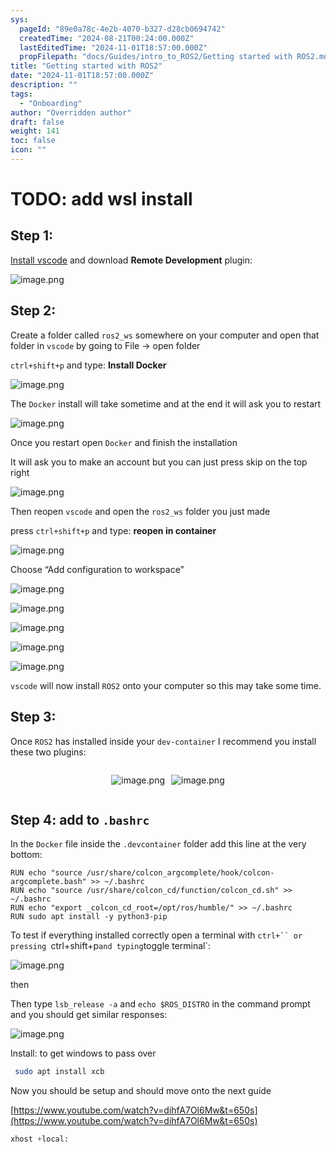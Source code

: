 ```yaml
---
sys:
  pageId: "89e0a78c-4e2b-4070-b327-d28cb0694742"
  createdTime: "2024-08-21T00:24:00.000Z"
  lastEditedTime: "2024-11-01T18:57:00.000Z"
  propFilepath: "docs/Guides/intro_to_ROS2/Getting started with ROS2.md"
title: "Getting started with ROS2"
date: "2024-11-01T18:57:00.000Z"
description: ""
tags:
  - "Onboarding"
author: "Overridden author"
draft: false
weight: 141
toc: false
icon: ""
---
```


# TODO: add wsl install

## Step 1:

[Install vscode](https://code.visualstudio.com/download) and download **Remote Development** plugin:

![image.png](https://prod-files-secure.s3.us-west-2.amazonaws.com/d518164a-d88e-44d1-a4ee-3adb3bd8bce0/efb52993-1881-4a40-b95e-6f020334f022/image.png?X-Amz-Algorithm=AWS4-HMAC-SHA256&X-Amz-Content-Sha256=UNSIGNED-PAYLOAD&X-Amz-Credential=ASIAZI2LB466XMERGOES%2F20250207%2Fus-west-2%2Fs3%2Faws4_request&X-Amz-Date=20250207T020912Z&X-Amz-Expires=3600&X-Amz-Security-Token=IQoJb3JpZ2luX2VjEFAaCXVzLXdlc3QtMiJGMEQCIFDyb3aF3hrMrqYPART79TJls3on9fMpV%2FFh46eVv3wTAiBglPJJ4D3GTGIncXttV5th61FnKxKhC72GRa88bgy0nCr%2FAwhpEAAaDDYzNzQyMzE4MzgwNSIMgi1CGauYeyHntbflKtwD9uyrVEDCNJmISm9p5OOJcNKgLpLT7Wqx5oSohPUdN4qni7OLl1wWWkYv9UjFEfOuizmBiZwQY4IQk0WKuoKsgPb4xJgClJnaPG3DvvcaPtI2CGq4T9fPJW2RiCgjGFWyWCQvWKkeb2xP%2BLNxsH4AnRk%2FsoIE6dWrnzKQ2cAr4er8tXHWY40e1aO%2BwmHDSquXMzrPNrWfj7%2FfwCbVquhQoeBKEIU6qp8LBBMuKPG0hRgHCDfvNLSfkmNh0SmHCTmtgrsIMhGHJASxBjLx4tbo0OGB8awaXlvE2WXhUBEjmrDr88R6ixteLoTJLOIzeln6405Q25PGITkhB6c0VsfXTjuAvfdx1936jgU2e0WPcUZZEYRUfL0iRC3IIK4O0%2F9YJQJMYeVSP%2FbhslG0UJJ9k1Fwnf59kXmT1kjtSTIBoZAVjnedHYIJ8nke99EKQunWmDWxvio5oO3O0lFYqlEiFFnDteOb%2BvlAkAeyprEnSE5lJ2QVm%2BExdXNNuNhDHCpoRB3lFcJVGjkiDX8m%2Fyonfru4dFNwlMIb%2BzyfsiWSgVg41C3cA001K3ARNkjx699Qq9EA1iLv1pUd7fLv2Zan4zUcrOrBxU5zum1ZgURIfUyPbSusHfMJJwVa%2FRQwqJuVvQY6pgFWldbihWr9PH0cYoXRlF7CnMDkmE1gd9pmpF08ijGYfyq2M5a5Pb0clZPsFXr3SZP2Ty2tBK8UxMTNSoReZWfAaWJLV55%2Bh5DfeHCHaFrZk%2F5eeuhh8YQT8NPv70lOVUwhVWUsQoRH0wN%2BbCKl2j5%2B7Ou2tVJJ6j8ClqnEYT0ZprIKV%2BWuurkOCUjUjAPizco6InV2hVxqcONtnBWCkt%2FPcViChIM7&X-Amz-Signature=d10c621cd2c01527cec64f20dbb46cc2d764ebf6cd96162e2ce151fdf62ba8b5&X-Amz-SignedHeaders=host&x-id=GetObject)

## Step 2:

Create a folder called `ros2_ws` somewhere on your computer and open that folder in `vscode` by going to File → open folder 

`ctrl+shift+p` and type: **Install Docker**

![image.png](https://prod-files-secure.s3.us-west-2.amazonaws.com/d518164a-d88e-44d1-a4ee-3adb3bd8bce0/2269dc0e-1cd5-47ff-bceb-c04ad9b2eab0/image.png?X-Amz-Algorithm=AWS4-HMAC-SHA256&X-Amz-Content-Sha256=UNSIGNED-PAYLOAD&X-Amz-Credential=ASIAZI2LB466XMERGOES%2F20250207%2Fus-west-2%2Fs3%2Faws4_request&X-Amz-Date=20250207T020912Z&X-Amz-Expires=3600&X-Amz-Security-Token=IQoJb3JpZ2luX2VjEFAaCXVzLXdlc3QtMiJGMEQCIFDyb3aF3hrMrqYPART79TJls3on9fMpV%2FFh46eVv3wTAiBglPJJ4D3GTGIncXttV5th61FnKxKhC72GRa88bgy0nCr%2FAwhpEAAaDDYzNzQyMzE4MzgwNSIMgi1CGauYeyHntbflKtwD9uyrVEDCNJmISm9p5OOJcNKgLpLT7Wqx5oSohPUdN4qni7OLl1wWWkYv9UjFEfOuizmBiZwQY4IQk0WKuoKsgPb4xJgClJnaPG3DvvcaPtI2CGq4T9fPJW2RiCgjGFWyWCQvWKkeb2xP%2BLNxsH4AnRk%2FsoIE6dWrnzKQ2cAr4er8tXHWY40e1aO%2BwmHDSquXMzrPNrWfj7%2FfwCbVquhQoeBKEIU6qp8LBBMuKPG0hRgHCDfvNLSfkmNh0SmHCTmtgrsIMhGHJASxBjLx4tbo0OGB8awaXlvE2WXhUBEjmrDr88R6ixteLoTJLOIzeln6405Q25PGITkhB6c0VsfXTjuAvfdx1936jgU2e0WPcUZZEYRUfL0iRC3IIK4O0%2F9YJQJMYeVSP%2FbhslG0UJJ9k1Fwnf59kXmT1kjtSTIBoZAVjnedHYIJ8nke99EKQunWmDWxvio5oO3O0lFYqlEiFFnDteOb%2BvlAkAeyprEnSE5lJ2QVm%2BExdXNNuNhDHCpoRB3lFcJVGjkiDX8m%2Fyonfru4dFNwlMIb%2BzyfsiWSgVg41C3cA001K3ARNkjx699Qq9EA1iLv1pUd7fLv2Zan4zUcrOrBxU5zum1ZgURIfUyPbSusHfMJJwVa%2FRQwqJuVvQY6pgFWldbihWr9PH0cYoXRlF7CnMDkmE1gd9pmpF08ijGYfyq2M5a5Pb0clZPsFXr3SZP2Ty2tBK8UxMTNSoReZWfAaWJLV55%2Bh5DfeHCHaFrZk%2F5eeuhh8YQT8NPv70lOVUwhVWUsQoRH0wN%2BbCKl2j5%2B7Ou2tVJJ6j8ClqnEYT0ZprIKV%2BWuurkOCUjUjAPizco6InV2hVxqcONtnBWCkt%2FPcViChIM7&X-Amz-Signature=2b348d36ce7a867c79940ed46e9b8e5a6d4d39edd065384b2df1fc7476fe8cf9&X-Amz-SignedHeaders=host&x-id=GetObject)

The `Docker` install will take sometime and at the end it will ask you to restart

![image.png](https://prod-files-secure.s3.us-west-2.amazonaws.com/d518164a-d88e-44d1-a4ee-3adb3bd8bce0/ed233f78-be33-4b1f-b89c-9c346c0e961e/image.png?X-Amz-Algorithm=AWS4-HMAC-SHA256&X-Amz-Content-Sha256=UNSIGNED-PAYLOAD&X-Amz-Credential=ASIAZI2LB466XMERGOES%2F20250207%2Fus-west-2%2Fs3%2Faws4_request&X-Amz-Date=20250207T020912Z&X-Amz-Expires=3600&X-Amz-Security-Token=IQoJb3JpZ2luX2VjEFAaCXVzLXdlc3QtMiJGMEQCIFDyb3aF3hrMrqYPART79TJls3on9fMpV%2FFh46eVv3wTAiBglPJJ4D3GTGIncXttV5th61FnKxKhC72GRa88bgy0nCr%2FAwhpEAAaDDYzNzQyMzE4MzgwNSIMgi1CGauYeyHntbflKtwD9uyrVEDCNJmISm9p5OOJcNKgLpLT7Wqx5oSohPUdN4qni7OLl1wWWkYv9UjFEfOuizmBiZwQY4IQk0WKuoKsgPb4xJgClJnaPG3DvvcaPtI2CGq4T9fPJW2RiCgjGFWyWCQvWKkeb2xP%2BLNxsH4AnRk%2FsoIE6dWrnzKQ2cAr4er8tXHWY40e1aO%2BwmHDSquXMzrPNrWfj7%2FfwCbVquhQoeBKEIU6qp8LBBMuKPG0hRgHCDfvNLSfkmNh0SmHCTmtgrsIMhGHJASxBjLx4tbo0OGB8awaXlvE2WXhUBEjmrDr88R6ixteLoTJLOIzeln6405Q25PGITkhB6c0VsfXTjuAvfdx1936jgU2e0WPcUZZEYRUfL0iRC3IIK4O0%2F9YJQJMYeVSP%2FbhslG0UJJ9k1Fwnf59kXmT1kjtSTIBoZAVjnedHYIJ8nke99EKQunWmDWxvio5oO3O0lFYqlEiFFnDteOb%2BvlAkAeyprEnSE5lJ2QVm%2BExdXNNuNhDHCpoRB3lFcJVGjkiDX8m%2Fyonfru4dFNwlMIb%2BzyfsiWSgVg41C3cA001K3ARNkjx699Qq9EA1iLv1pUd7fLv2Zan4zUcrOrBxU5zum1ZgURIfUyPbSusHfMJJwVa%2FRQwqJuVvQY6pgFWldbihWr9PH0cYoXRlF7CnMDkmE1gd9pmpF08ijGYfyq2M5a5Pb0clZPsFXr3SZP2Ty2tBK8UxMTNSoReZWfAaWJLV55%2Bh5DfeHCHaFrZk%2F5eeuhh8YQT8NPv70lOVUwhVWUsQoRH0wN%2BbCKl2j5%2B7Ou2tVJJ6j8ClqnEYT0ZprIKV%2BWuurkOCUjUjAPizco6InV2hVxqcONtnBWCkt%2FPcViChIM7&X-Amz-Signature=7870160b7b1dc3a2b71e3895d0f1f6c9f12f322b00834bd2b374950c6c792968&X-Amz-SignedHeaders=host&x-id=GetObject)

Once you restart open `Docker` and finish the installation

It will ask you to make an account but you can just press skip on the top right

![image.png](https://prod-files-secure.s3.us-west-2.amazonaws.com/d518164a-d88e-44d1-a4ee-3adb3bd8bce0/21010ad9-1659-4fd9-9f59-9932a09b2a3d/image.png?X-Amz-Algorithm=AWS4-HMAC-SHA256&X-Amz-Content-Sha256=UNSIGNED-PAYLOAD&X-Amz-Credential=ASIAZI2LB466XMERGOES%2F20250207%2Fus-west-2%2Fs3%2Faws4_request&X-Amz-Date=20250207T020912Z&X-Amz-Expires=3600&X-Amz-Security-Token=IQoJb3JpZ2luX2VjEFAaCXVzLXdlc3QtMiJGMEQCIFDyb3aF3hrMrqYPART79TJls3on9fMpV%2FFh46eVv3wTAiBglPJJ4D3GTGIncXttV5th61FnKxKhC72GRa88bgy0nCr%2FAwhpEAAaDDYzNzQyMzE4MzgwNSIMgi1CGauYeyHntbflKtwD9uyrVEDCNJmISm9p5OOJcNKgLpLT7Wqx5oSohPUdN4qni7OLl1wWWkYv9UjFEfOuizmBiZwQY4IQk0WKuoKsgPb4xJgClJnaPG3DvvcaPtI2CGq4T9fPJW2RiCgjGFWyWCQvWKkeb2xP%2BLNxsH4AnRk%2FsoIE6dWrnzKQ2cAr4er8tXHWY40e1aO%2BwmHDSquXMzrPNrWfj7%2FfwCbVquhQoeBKEIU6qp8LBBMuKPG0hRgHCDfvNLSfkmNh0SmHCTmtgrsIMhGHJASxBjLx4tbo0OGB8awaXlvE2WXhUBEjmrDr88R6ixteLoTJLOIzeln6405Q25PGITkhB6c0VsfXTjuAvfdx1936jgU2e0WPcUZZEYRUfL0iRC3IIK4O0%2F9YJQJMYeVSP%2FbhslG0UJJ9k1Fwnf59kXmT1kjtSTIBoZAVjnedHYIJ8nke99EKQunWmDWxvio5oO3O0lFYqlEiFFnDteOb%2BvlAkAeyprEnSE5lJ2QVm%2BExdXNNuNhDHCpoRB3lFcJVGjkiDX8m%2Fyonfru4dFNwlMIb%2BzyfsiWSgVg41C3cA001K3ARNkjx699Qq9EA1iLv1pUd7fLv2Zan4zUcrOrBxU5zum1ZgURIfUyPbSusHfMJJwVa%2FRQwqJuVvQY6pgFWldbihWr9PH0cYoXRlF7CnMDkmE1gd9pmpF08ijGYfyq2M5a5Pb0clZPsFXr3SZP2Ty2tBK8UxMTNSoReZWfAaWJLV55%2Bh5DfeHCHaFrZk%2F5eeuhh8YQT8NPv70lOVUwhVWUsQoRH0wN%2BbCKl2j5%2B7Ou2tVJJ6j8ClqnEYT0ZprIKV%2BWuurkOCUjUjAPizco6InV2hVxqcONtnBWCkt%2FPcViChIM7&X-Amz-Signature=07b22d243eef9e6db5c7618733a4130eabe1e98146edcea108f91597fb7a78ee&X-Amz-SignedHeaders=host&x-id=GetObject)

Then reopen `vscode` and open the `ros2_ws` folder you just made

press `ctrl+shift+p` and type: **reopen in container**

![image.png](https://prod-files-secure.s3.us-west-2.amazonaws.com/d518164a-d88e-44d1-a4ee-3adb3bd8bce0/4e93b8c2-41ad-488c-8095-c74205196118/image.png?X-Amz-Algorithm=AWS4-HMAC-SHA256&X-Amz-Content-Sha256=UNSIGNED-PAYLOAD&X-Amz-Credential=ASIAZI2LB466XMERGOES%2F20250207%2Fus-west-2%2Fs3%2Faws4_request&X-Amz-Date=20250207T020912Z&X-Amz-Expires=3600&X-Amz-Security-Token=IQoJb3JpZ2luX2VjEFAaCXVzLXdlc3QtMiJGMEQCIFDyb3aF3hrMrqYPART79TJls3on9fMpV%2FFh46eVv3wTAiBglPJJ4D3GTGIncXttV5th61FnKxKhC72GRa88bgy0nCr%2FAwhpEAAaDDYzNzQyMzE4MzgwNSIMgi1CGauYeyHntbflKtwD9uyrVEDCNJmISm9p5OOJcNKgLpLT7Wqx5oSohPUdN4qni7OLl1wWWkYv9UjFEfOuizmBiZwQY4IQk0WKuoKsgPb4xJgClJnaPG3DvvcaPtI2CGq4T9fPJW2RiCgjGFWyWCQvWKkeb2xP%2BLNxsH4AnRk%2FsoIE6dWrnzKQ2cAr4er8tXHWY40e1aO%2BwmHDSquXMzrPNrWfj7%2FfwCbVquhQoeBKEIU6qp8LBBMuKPG0hRgHCDfvNLSfkmNh0SmHCTmtgrsIMhGHJASxBjLx4tbo0OGB8awaXlvE2WXhUBEjmrDr88R6ixteLoTJLOIzeln6405Q25PGITkhB6c0VsfXTjuAvfdx1936jgU2e0WPcUZZEYRUfL0iRC3IIK4O0%2F9YJQJMYeVSP%2FbhslG0UJJ9k1Fwnf59kXmT1kjtSTIBoZAVjnedHYIJ8nke99EKQunWmDWxvio5oO3O0lFYqlEiFFnDteOb%2BvlAkAeyprEnSE5lJ2QVm%2BExdXNNuNhDHCpoRB3lFcJVGjkiDX8m%2Fyonfru4dFNwlMIb%2BzyfsiWSgVg41C3cA001K3ARNkjx699Qq9EA1iLv1pUd7fLv2Zan4zUcrOrBxU5zum1ZgURIfUyPbSusHfMJJwVa%2FRQwqJuVvQY6pgFWldbihWr9PH0cYoXRlF7CnMDkmE1gd9pmpF08ijGYfyq2M5a5Pb0clZPsFXr3SZP2Ty2tBK8UxMTNSoReZWfAaWJLV55%2Bh5DfeHCHaFrZk%2F5eeuhh8YQT8NPv70lOVUwhVWUsQoRH0wN%2BbCKl2j5%2B7Ou2tVJJ6j8ClqnEYT0ZprIKV%2BWuurkOCUjUjAPizco6InV2hVxqcONtnBWCkt%2FPcViChIM7&X-Amz-Signature=19b1152e2fff7cf682600435d1b2824022a3e66d9267fad5ef028b0a12d108bb&X-Amz-SignedHeaders=host&x-id=GetObject)

Choose “Add configuration to workspace”

![image.png](https://prod-files-secure.s3.us-west-2.amazonaws.com/d518164a-d88e-44d1-a4ee-3adb3bd8bce0/9560b282-5060-4989-ba37-97e7b2c22476/image.png?X-Amz-Algorithm=AWS4-HMAC-SHA256&X-Amz-Content-Sha256=UNSIGNED-PAYLOAD&X-Amz-Credential=ASIAZI2LB466XMERGOES%2F20250207%2Fus-west-2%2Fs3%2Faws4_request&X-Amz-Date=20250207T020912Z&X-Amz-Expires=3600&X-Amz-Security-Token=IQoJb3JpZ2luX2VjEFAaCXVzLXdlc3QtMiJGMEQCIFDyb3aF3hrMrqYPART79TJls3on9fMpV%2FFh46eVv3wTAiBglPJJ4D3GTGIncXttV5th61FnKxKhC72GRa88bgy0nCr%2FAwhpEAAaDDYzNzQyMzE4MzgwNSIMgi1CGauYeyHntbflKtwD9uyrVEDCNJmISm9p5OOJcNKgLpLT7Wqx5oSohPUdN4qni7OLl1wWWkYv9UjFEfOuizmBiZwQY4IQk0WKuoKsgPb4xJgClJnaPG3DvvcaPtI2CGq4T9fPJW2RiCgjGFWyWCQvWKkeb2xP%2BLNxsH4AnRk%2FsoIE6dWrnzKQ2cAr4er8tXHWY40e1aO%2BwmHDSquXMzrPNrWfj7%2FfwCbVquhQoeBKEIU6qp8LBBMuKPG0hRgHCDfvNLSfkmNh0SmHCTmtgrsIMhGHJASxBjLx4tbo0OGB8awaXlvE2WXhUBEjmrDr88R6ixteLoTJLOIzeln6405Q25PGITkhB6c0VsfXTjuAvfdx1936jgU2e0WPcUZZEYRUfL0iRC3IIK4O0%2F9YJQJMYeVSP%2FbhslG0UJJ9k1Fwnf59kXmT1kjtSTIBoZAVjnedHYIJ8nke99EKQunWmDWxvio5oO3O0lFYqlEiFFnDteOb%2BvlAkAeyprEnSE5lJ2QVm%2BExdXNNuNhDHCpoRB3lFcJVGjkiDX8m%2Fyonfru4dFNwlMIb%2BzyfsiWSgVg41C3cA001K3ARNkjx699Qq9EA1iLv1pUd7fLv2Zan4zUcrOrBxU5zum1ZgURIfUyPbSusHfMJJwVa%2FRQwqJuVvQY6pgFWldbihWr9PH0cYoXRlF7CnMDkmE1gd9pmpF08ijGYfyq2M5a5Pb0clZPsFXr3SZP2Ty2tBK8UxMTNSoReZWfAaWJLV55%2Bh5DfeHCHaFrZk%2F5eeuhh8YQT8NPv70lOVUwhVWUsQoRH0wN%2BbCKl2j5%2B7Ou2tVJJ6j8ClqnEYT0ZprIKV%2BWuurkOCUjUjAPizco6InV2hVxqcONtnBWCkt%2FPcViChIM7&X-Amz-Signature=aaeb3dd77a84e9b615fd481b27e5d124e9a30aae75b07cc2164c7e56af9842d1&X-Amz-SignedHeaders=host&x-id=GetObject)

![image.png](https://prod-files-secure.s3.us-west-2.amazonaws.com/d518164a-d88e-44d1-a4ee-3adb3bd8bce0/2ee63f81-886b-48e8-a553-dc6e5eac99e4/image.png?X-Amz-Algorithm=AWS4-HMAC-SHA256&X-Amz-Content-Sha256=UNSIGNED-PAYLOAD&X-Amz-Credential=ASIAZI2LB466XMERGOES%2F20250207%2Fus-west-2%2Fs3%2Faws4_request&X-Amz-Date=20250207T020912Z&X-Amz-Expires=3600&X-Amz-Security-Token=IQoJb3JpZ2luX2VjEFAaCXVzLXdlc3QtMiJGMEQCIFDyb3aF3hrMrqYPART79TJls3on9fMpV%2FFh46eVv3wTAiBglPJJ4D3GTGIncXttV5th61FnKxKhC72GRa88bgy0nCr%2FAwhpEAAaDDYzNzQyMzE4MzgwNSIMgi1CGauYeyHntbflKtwD9uyrVEDCNJmISm9p5OOJcNKgLpLT7Wqx5oSohPUdN4qni7OLl1wWWkYv9UjFEfOuizmBiZwQY4IQk0WKuoKsgPb4xJgClJnaPG3DvvcaPtI2CGq4T9fPJW2RiCgjGFWyWCQvWKkeb2xP%2BLNxsH4AnRk%2FsoIE6dWrnzKQ2cAr4er8tXHWY40e1aO%2BwmHDSquXMzrPNrWfj7%2FfwCbVquhQoeBKEIU6qp8LBBMuKPG0hRgHCDfvNLSfkmNh0SmHCTmtgrsIMhGHJASxBjLx4tbo0OGB8awaXlvE2WXhUBEjmrDr88R6ixteLoTJLOIzeln6405Q25PGITkhB6c0VsfXTjuAvfdx1936jgU2e0WPcUZZEYRUfL0iRC3IIK4O0%2F9YJQJMYeVSP%2FbhslG0UJJ9k1Fwnf59kXmT1kjtSTIBoZAVjnedHYIJ8nke99EKQunWmDWxvio5oO3O0lFYqlEiFFnDteOb%2BvlAkAeyprEnSE5lJ2QVm%2BExdXNNuNhDHCpoRB3lFcJVGjkiDX8m%2Fyonfru4dFNwlMIb%2BzyfsiWSgVg41C3cA001K3ARNkjx699Qq9EA1iLv1pUd7fLv2Zan4zUcrOrBxU5zum1ZgURIfUyPbSusHfMJJwVa%2FRQwqJuVvQY6pgFWldbihWr9PH0cYoXRlF7CnMDkmE1gd9pmpF08ijGYfyq2M5a5Pb0clZPsFXr3SZP2Ty2tBK8UxMTNSoReZWfAaWJLV55%2Bh5DfeHCHaFrZk%2F5eeuhh8YQT8NPv70lOVUwhVWUsQoRH0wN%2BbCKl2j5%2B7Ou2tVJJ6j8ClqnEYT0ZprIKV%2BWuurkOCUjUjAPizco6InV2hVxqcONtnBWCkt%2FPcViChIM7&X-Amz-Signature=077c858d8cfd4837996a24989100503c63cd407a2a48b0b52550d583de68c2f6&X-Amz-SignedHeaders=host&x-id=GetObject)

![image.png](https://prod-files-secure.s3.us-west-2.amazonaws.com/d518164a-d88e-44d1-a4ee-3adb3bd8bce0/ae1580b2-b048-407e-aed9-b584224a7a04/image.png?X-Amz-Algorithm=AWS4-HMAC-SHA256&X-Amz-Content-Sha256=UNSIGNED-PAYLOAD&X-Amz-Credential=ASIAZI2LB466XMERGOES%2F20250207%2Fus-west-2%2Fs3%2Faws4_request&X-Amz-Date=20250207T020912Z&X-Amz-Expires=3600&X-Amz-Security-Token=IQoJb3JpZ2luX2VjEFAaCXVzLXdlc3QtMiJGMEQCIFDyb3aF3hrMrqYPART79TJls3on9fMpV%2FFh46eVv3wTAiBglPJJ4D3GTGIncXttV5th61FnKxKhC72GRa88bgy0nCr%2FAwhpEAAaDDYzNzQyMzE4MzgwNSIMgi1CGauYeyHntbflKtwD9uyrVEDCNJmISm9p5OOJcNKgLpLT7Wqx5oSohPUdN4qni7OLl1wWWkYv9UjFEfOuizmBiZwQY4IQk0WKuoKsgPb4xJgClJnaPG3DvvcaPtI2CGq4T9fPJW2RiCgjGFWyWCQvWKkeb2xP%2BLNxsH4AnRk%2FsoIE6dWrnzKQ2cAr4er8tXHWY40e1aO%2BwmHDSquXMzrPNrWfj7%2FfwCbVquhQoeBKEIU6qp8LBBMuKPG0hRgHCDfvNLSfkmNh0SmHCTmtgrsIMhGHJASxBjLx4tbo0OGB8awaXlvE2WXhUBEjmrDr88R6ixteLoTJLOIzeln6405Q25PGITkhB6c0VsfXTjuAvfdx1936jgU2e0WPcUZZEYRUfL0iRC3IIK4O0%2F9YJQJMYeVSP%2FbhslG0UJJ9k1Fwnf59kXmT1kjtSTIBoZAVjnedHYIJ8nke99EKQunWmDWxvio5oO3O0lFYqlEiFFnDteOb%2BvlAkAeyprEnSE5lJ2QVm%2BExdXNNuNhDHCpoRB3lFcJVGjkiDX8m%2Fyonfru4dFNwlMIb%2BzyfsiWSgVg41C3cA001K3ARNkjx699Qq9EA1iLv1pUd7fLv2Zan4zUcrOrBxU5zum1ZgURIfUyPbSusHfMJJwVa%2FRQwqJuVvQY6pgFWldbihWr9PH0cYoXRlF7CnMDkmE1gd9pmpF08ijGYfyq2M5a5Pb0clZPsFXr3SZP2Ty2tBK8UxMTNSoReZWfAaWJLV55%2Bh5DfeHCHaFrZk%2F5eeuhh8YQT8NPv70lOVUwhVWUsQoRH0wN%2BbCKl2j5%2B7Ou2tVJJ6j8ClqnEYT0ZprIKV%2BWuurkOCUjUjAPizco6InV2hVxqcONtnBWCkt%2FPcViChIM7&X-Amz-Signature=e9765e2d1f723eaae573edcf45115a89116c22f408eeacd946da852d037ccb96&X-Amz-SignedHeaders=host&x-id=GetObject)

![image.png](https://prod-files-secure.s3.us-west-2.amazonaws.com/d518164a-d88e-44d1-a4ee-3adb3bd8bce0/53255b28-f75e-430f-b9e3-c0ac8577e42b/image.png?X-Amz-Algorithm=AWS4-HMAC-SHA256&X-Amz-Content-Sha256=UNSIGNED-PAYLOAD&X-Amz-Credential=ASIAZI2LB466XMERGOES%2F20250207%2Fus-west-2%2Fs3%2Faws4_request&X-Amz-Date=20250207T020912Z&X-Amz-Expires=3600&X-Amz-Security-Token=IQoJb3JpZ2luX2VjEFAaCXVzLXdlc3QtMiJGMEQCIFDyb3aF3hrMrqYPART79TJls3on9fMpV%2FFh46eVv3wTAiBglPJJ4D3GTGIncXttV5th61FnKxKhC72GRa88bgy0nCr%2FAwhpEAAaDDYzNzQyMzE4MzgwNSIMgi1CGauYeyHntbflKtwD9uyrVEDCNJmISm9p5OOJcNKgLpLT7Wqx5oSohPUdN4qni7OLl1wWWkYv9UjFEfOuizmBiZwQY4IQk0WKuoKsgPb4xJgClJnaPG3DvvcaPtI2CGq4T9fPJW2RiCgjGFWyWCQvWKkeb2xP%2BLNxsH4AnRk%2FsoIE6dWrnzKQ2cAr4er8tXHWY40e1aO%2BwmHDSquXMzrPNrWfj7%2FfwCbVquhQoeBKEIU6qp8LBBMuKPG0hRgHCDfvNLSfkmNh0SmHCTmtgrsIMhGHJASxBjLx4tbo0OGB8awaXlvE2WXhUBEjmrDr88R6ixteLoTJLOIzeln6405Q25PGITkhB6c0VsfXTjuAvfdx1936jgU2e0WPcUZZEYRUfL0iRC3IIK4O0%2F9YJQJMYeVSP%2FbhslG0UJJ9k1Fwnf59kXmT1kjtSTIBoZAVjnedHYIJ8nke99EKQunWmDWxvio5oO3O0lFYqlEiFFnDteOb%2BvlAkAeyprEnSE5lJ2QVm%2BExdXNNuNhDHCpoRB3lFcJVGjkiDX8m%2Fyonfru4dFNwlMIb%2BzyfsiWSgVg41C3cA001K3ARNkjx699Qq9EA1iLv1pUd7fLv2Zan4zUcrOrBxU5zum1ZgURIfUyPbSusHfMJJwVa%2FRQwqJuVvQY6pgFWldbihWr9PH0cYoXRlF7CnMDkmE1gd9pmpF08ijGYfyq2M5a5Pb0clZPsFXr3SZP2Ty2tBK8UxMTNSoReZWfAaWJLV55%2Bh5DfeHCHaFrZk%2F5eeuhh8YQT8NPv70lOVUwhVWUsQoRH0wN%2BbCKl2j5%2B7Ou2tVJJ6j8ClqnEYT0ZprIKV%2BWuurkOCUjUjAPizco6InV2hVxqcONtnBWCkt%2FPcViChIM7&X-Amz-Signature=143e7e0e48742e6a129bbdc0c95f8864d229380a5eb0088e8b03b16063d05873&X-Amz-SignedHeaders=host&x-id=GetObject)

![image.png](https://prod-files-secure.s3.us-west-2.amazonaws.com/d518164a-d88e-44d1-a4ee-3adb3bd8bce0/7c562767-5af9-4ffb-97d1-327bcdf4ee00/image.png?X-Amz-Algorithm=AWS4-HMAC-SHA256&X-Amz-Content-Sha256=UNSIGNED-PAYLOAD&X-Amz-Credential=ASIAZI2LB466XMERGOES%2F20250207%2Fus-west-2%2Fs3%2Faws4_request&X-Amz-Date=20250207T020912Z&X-Amz-Expires=3600&X-Amz-Security-Token=IQoJb3JpZ2luX2VjEFAaCXVzLXdlc3QtMiJGMEQCIFDyb3aF3hrMrqYPART79TJls3on9fMpV%2FFh46eVv3wTAiBglPJJ4D3GTGIncXttV5th61FnKxKhC72GRa88bgy0nCr%2FAwhpEAAaDDYzNzQyMzE4MzgwNSIMgi1CGauYeyHntbflKtwD9uyrVEDCNJmISm9p5OOJcNKgLpLT7Wqx5oSohPUdN4qni7OLl1wWWkYv9UjFEfOuizmBiZwQY4IQk0WKuoKsgPb4xJgClJnaPG3DvvcaPtI2CGq4T9fPJW2RiCgjGFWyWCQvWKkeb2xP%2BLNxsH4AnRk%2FsoIE6dWrnzKQ2cAr4er8tXHWY40e1aO%2BwmHDSquXMzrPNrWfj7%2FfwCbVquhQoeBKEIU6qp8LBBMuKPG0hRgHCDfvNLSfkmNh0SmHCTmtgrsIMhGHJASxBjLx4tbo0OGB8awaXlvE2WXhUBEjmrDr88R6ixteLoTJLOIzeln6405Q25PGITkhB6c0VsfXTjuAvfdx1936jgU2e0WPcUZZEYRUfL0iRC3IIK4O0%2F9YJQJMYeVSP%2FbhslG0UJJ9k1Fwnf59kXmT1kjtSTIBoZAVjnedHYIJ8nke99EKQunWmDWxvio5oO3O0lFYqlEiFFnDteOb%2BvlAkAeyprEnSE5lJ2QVm%2BExdXNNuNhDHCpoRB3lFcJVGjkiDX8m%2Fyonfru4dFNwlMIb%2BzyfsiWSgVg41C3cA001K3ARNkjx699Qq9EA1iLv1pUd7fLv2Zan4zUcrOrBxU5zum1ZgURIfUyPbSusHfMJJwVa%2FRQwqJuVvQY6pgFWldbihWr9PH0cYoXRlF7CnMDkmE1gd9pmpF08ijGYfyq2M5a5Pb0clZPsFXr3SZP2Ty2tBK8UxMTNSoReZWfAaWJLV55%2Bh5DfeHCHaFrZk%2F5eeuhh8YQT8NPv70lOVUwhVWUsQoRH0wN%2BbCKl2j5%2B7Ou2tVJJ6j8ClqnEYT0ZprIKV%2BWuurkOCUjUjAPizco6InV2hVxqcONtnBWCkt%2FPcViChIM7&X-Amz-Signature=c45f4b2a84ae9eb294bd371fef842a0ff16d96fd50f1bc5e8d754e2db79b675a&X-Amz-SignedHeaders=host&x-id=GetObject)

`vscode` will now install `ROS2` onto your computer so this may take some time.

## Step 3:

Once `ROS2` has installed inside your `dev-container` I recommend you install these two plugins:

<div style="display: flex;flex-direction: row; column-gap:10px; max-width: 630px;justify-content: center;">
<div>

![image.png](https://prod-files-secure.s3.us-west-2.amazonaws.com/d518164a-d88e-44d1-a4ee-3adb3bd8bce0/3fc3d550-5a54-4ba1-ba6b-faa01cdb7369/image.png?X-Amz-Algorithm=AWS4-HMAC-SHA256&X-Amz-Content-Sha256=UNSIGNED-PAYLOAD&X-Amz-Credential=ASIAZI2LB4667AE5CWNJ%2F20250207%2Fus-west-2%2Fs3%2Faws4_request&X-Amz-Date=20250207T020914Z&X-Amz-Expires=3600&X-Amz-Security-Token=IQoJb3JpZ2luX2VjEFAaCXVzLXdlc3QtMiJIMEYCIQDwhcWRKUY1S1CBrecHPqJ0bkV%2BAOVXlLfX6xBZ64hoawIhAPRMmZTzQush5h7Np1Hg%2FIVdD9y%2BjLeNMGwRNnsZ4pWPKv8DCGkQABoMNjM3NDIzMTgzODA1IgxYbI6JCV9X0fsyWeQq3ANtKTd1qoNZGMPqcYTjrBQuCmOMOuBK1rvjWp90bLnBMuu7J5Uqypjb5RXftnapPyibxGAUZj%2BTItH8nVoQvajqFzbEnyHP%2FVyCAfne%2BX%2B2aRW%2Fwh2bs8WRQnIXFMjZC08uNOdeKcGwUzR5pCn2M8a8qTLM4KSedZ%2FH4QGQNPWpv9IJa%2BYB4JT4ThkHl3nT4XNfhoxm8YcersUaiFMbm5bKrZiZLwSnbt9u5f6qnjkRXmE3kFVEEdCNiiueYGqj3bqUt3bfucs4JNz3Q7W9XXIJS%2BJYWSeHflpAVfTHkiI%2FS%2FNCtgNy4Jq4kDx%2Ft28lHfWmYGeLNObXNiMXw30N3m3pUmlcmIe%2BgRE3u4rX7ujgpgYfWJw1Z02pF3d1b%2FhXJwm3%2Fc9J4imr794ZEc81y3Dh0qQUuvj3HENXL%2BkDpd41sHKfP2zMwGR4cHNOZHvU5g8IXTtQvvfBnS6OgPIG9cPq2304vNAsX2QWd3C2u7nYQNbGIguqMe1hgK7nn6%2FX%2Boz9dyOaK6Y%2BbCgGaZ%2Ftn8BA4jfvjWiqyQ6c5NJixMvFOpznfFVUQOGninC9Ulmia7d4z6RWrg1HCGlbT7cKH%2FhTr5TZozT7AaUab%2Bcs7rgMGRPPsBXVlUlISF8otTCxm5W9BjqkAUsH6Y%2BZwa6jTeOids9GgZKJetYa5BaZrQiBOSb8t9MA%2FNHPvP2%2BXZlj5jIKhLsHXtRY9nSG7qP9QvIfbPySJIpekSeftHPCIRLTB9xrgUDhIUIH8Gl%2Bj57ourSoLhlZ80GtscYOk6zez2vuNJfOcABXYgw0G19CujWc%2BVvX2feszuROileiPK%2BUch%2BcG4ufQyUDUy92ld%2F7U0t1IKnRIwNqR6sI&X-Amz-Signature=4cacc1fb0a2589a28506209ea5598410b71ba9958efd0d5233cf828141253b70&X-Amz-SignedHeaders=host&x-id=GetObject)

</div>
<div>

![image.png](https://prod-files-secure.s3.us-west-2.amazonaws.com/d518164a-d88e-44d1-a4ee-3adb3bd8bce0/d994cc66-13c2-4093-a5a3-f84cf4601a82/image.png?X-Amz-Algorithm=AWS4-HMAC-SHA256&X-Amz-Content-Sha256=UNSIGNED-PAYLOAD&X-Amz-Credential=ASIAZI2LB4662NZUTCAD%2F20250207%2Fus-west-2%2Fs3%2Faws4_request&X-Amz-Date=20250207T020914Z&X-Amz-Expires=3600&X-Amz-Security-Token=IQoJb3JpZ2luX2VjEFAaCXVzLXdlc3QtMiJGMEQCIBPiooI19EhqJhyTD6ZdXAJCy%2F0MjfDM5Ln3wa8KQPwDAiA5P6%2FCUXRz6nhW0cYTwiCrz6fXyFtZoN5OZuwyBB979yr%2FAwhpEAAaDDYzNzQyMzE4MzgwNSIMVcCWfVZwOfVMQ9HhKtwDSMzeYt%2BdX16QgFn5dJOu%2BpDmBTQVHGA4OAcnSeBHudulDrUCNtaBO0m9hwfB2tAIcJNHbc3hEhlGnJvduF42v2Jxb6VWJuIhoGrG98ja6yL%2FJ6pbkh3gvBdU%2FQbNiePkzAxoIVBoqLnfBv85NRlq0EzTDowU0Ps9xqWIpVJpcB7IDhSMY5vs12Vr1oX0GYULSqOo2Ntzg8gQQvwI8m4xQMq0bddL4TULtZ7sT48LpifG2IByCQGZFwfQxLiGDVjKNqcTD9hUNaO4MeLa0rbKbcsKUmaUsofqM1HcRvPljqOodLMZazDc5yheC%2B1Base8JbxdXIV%2B3bDVidc5NyGQQ8xBeZgdzRYqA%2BhulAtGIsFovy7Y9HGnU6PimQUyrhHlusjKvjK%2BsWSo6euZ3MBrRzbaf1kTUhr14W0o2vmJi8jpNVUwadWap2WOCvvsBSZtC%2BTqnuZHGD7b1Ta%2BabxyItGg9d32UgVCfDiMU3U4yUfQKlSS8JsfIbAW%2Bj8OzLPMeGtTir3m7rf%2BwH4ZBq4aHwfT%2FvX9pzAHFb5t%2BBhzKvmO5S0QHo53iP9DYTDU2kOSzwUrfWDo7Wi%2B3ZOBSpo8IWuDUvtX4wh0U094qqOCRva%2BsY9XUAWhib34sEYwk5uVvQY6pgGGPGi5e7hk8lbihncQQbtBcLFoTFT1BQg0nj1OYeFJrmMGn%2Fb0o%2Ba3hZRVNROmtsZ8%2BbKcgzOUZIb1ReSFeLgGtuiiqezSC12H2%2Bd5asKNNMNDwFj0vfVaJ9zJW64mJfEur6fzr5OXpjef6aVfu53vDqLwDvVQhUi9UPlKjmVZJneMohoZP6W3vDrPlQW0KfZpUgAP1gSDbozVJ9vHf2mm4vRKTLXA&X-Amz-Signature=55241d398f0685c01c2ff93c2d2694f91c0c2d30c336b8512b20c5afb2985049&X-Amz-SignedHeaders=host&x-id=GetObject)

</div>
</div>

## Step 4: add to `.bashrc`

In the `Docker` file inside the `.devcontainer` folder add this line at the very bottom: 

```docker
RUN echo "source /usr/share/colcon_argcomplete/hook/colcon-argcomplete.bash" >> ~/.bashrc
RUN echo "source /usr/share/colcon_cd/function/colcon_cd.sh" >> ~/.bashrc
RUN echo "export _colcon_cd_root=/opt/ros/humble/" >> ~/.bashrc
RUN sudo apt install -y python3-pip 
```

To test if everything installed correctly open a terminal with `ctrl+`` or pressing `ctrl+shift+p` and typing `toggle terminal`:

![image.png](https://prod-files-secure.s3.us-west-2.amazonaws.com/d518164a-d88e-44d1-a4ee-3adb3bd8bce0/6a4943d8-b04e-4c02-9a58-775f3384d1a5/image.png?X-Amz-Algorithm=AWS4-HMAC-SHA256&X-Amz-Content-Sha256=UNSIGNED-PAYLOAD&X-Amz-Credential=ASIAZI2LB466XMERGOES%2F20250207%2Fus-west-2%2Fs3%2Faws4_request&X-Amz-Date=20250207T020912Z&X-Amz-Expires=3600&X-Amz-Security-Token=IQoJb3JpZ2luX2VjEFAaCXVzLXdlc3QtMiJGMEQCIFDyb3aF3hrMrqYPART79TJls3on9fMpV%2FFh46eVv3wTAiBglPJJ4D3GTGIncXttV5th61FnKxKhC72GRa88bgy0nCr%2FAwhpEAAaDDYzNzQyMzE4MzgwNSIMgi1CGauYeyHntbflKtwD9uyrVEDCNJmISm9p5OOJcNKgLpLT7Wqx5oSohPUdN4qni7OLl1wWWkYv9UjFEfOuizmBiZwQY4IQk0WKuoKsgPb4xJgClJnaPG3DvvcaPtI2CGq4T9fPJW2RiCgjGFWyWCQvWKkeb2xP%2BLNxsH4AnRk%2FsoIE6dWrnzKQ2cAr4er8tXHWY40e1aO%2BwmHDSquXMzrPNrWfj7%2FfwCbVquhQoeBKEIU6qp8LBBMuKPG0hRgHCDfvNLSfkmNh0SmHCTmtgrsIMhGHJASxBjLx4tbo0OGB8awaXlvE2WXhUBEjmrDr88R6ixteLoTJLOIzeln6405Q25PGITkhB6c0VsfXTjuAvfdx1936jgU2e0WPcUZZEYRUfL0iRC3IIK4O0%2F9YJQJMYeVSP%2FbhslG0UJJ9k1Fwnf59kXmT1kjtSTIBoZAVjnedHYIJ8nke99EKQunWmDWxvio5oO3O0lFYqlEiFFnDteOb%2BvlAkAeyprEnSE5lJ2QVm%2BExdXNNuNhDHCpoRB3lFcJVGjkiDX8m%2Fyonfru4dFNwlMIb%2BzyfsiWSgVg41C3cA001K3ARNkjx699Qq9EA1iLv1pUd7fLv2Zan4zUcrOrBxU5zum1ZgURIfUyPbSusHfMJJwVa%2FRQwqJuVvQY6pgFWldbihWr9PH0cYoXRlF7CnMDkmE1gd9pmpF08ijGYfyq2M5a5Pb0clZPsFXr3SZP2Ty2tBK8UxMTNSoReZWfAaWJLV55%2Bh5DfeHCHaFrZk%2F5eeuhh8YQT8NPv70lOVUwhVWUsQoRH0wN%2BbCKl2j5%2B7Ou2tVJJ6j8ClqnEYT0ZprIKV%2BWuurkOCUjUjAPizco6InV2hVxqcONtnBWCkt%2FPcViChIM7&X-Amz-Signature=01e6e9d6a82c2c9d9d1a3bea34c29b298606d3a95d3c3fc520071e968dadb988&X-Amz-SignedHeaders=host&x-id=GetObject)

then 

Then type `lsb_release -a` and `echo $ROS_DISTRO` in the command prompt and you should get similar responses:

![image.png](https://prod-files-secure.s3.us-west-2.amazonaws.com/d518164a-d88e-44d1-a4ee-3adb3bd8bce0/3e635dec-a805-4e85-8b9e-d000e5b71a4e/image.png?X-Amz-Algorithm=AWS4-HMAC-SHA256&X-Amz-Content-Sha256=UNSIGNED-PAYLOAD&X-Amz-Credential=ASIAZI2LB466XMERGOES%2F20250207%2Fus-west-2%2Fs3%2Faws4_request&X-Amz-Date=20250207T020912Z&X-Amz-Expires=3600&X-Amz-Security-Token=IQoJb3JpZ2luX2VjEFAaCXVzLXdlc3QtMiJGMEQCIFDyb3aF3hrMrqYPART79TJls3on9fMpV%2FFh46eVv3wTAiBglPJJ4D3GTGIncXttV5th61FnKxKhC72GRa88bgy0nCr%2FAwhpEAAaDDYzNzQyMzE4MzgwNSIMgi1CGauYeyHntbflKtwD9uyrVEDCNJmISm9p5OOJcNKgLpLT7Wqx5oSohPUdN4qni7OLl1wWWkYv9UjFEfOuizmBiZwQY4IQk0WKuoKsgPb4xJgClJnaPG3DvvcaPtI2CGq4T9fPJW2RiCgjGFWyWCQvWKkeb2xP%2BLNxsH4AnRk%2FsoIE6dWrnzKQ2cAr4er8tXHWY40e1aO%2BwmHDSquXMzrPNrWfj7%2FfwCbVquhQoeBKEIU6qp8LBBMuKPG0hRgHCDfvNLSfkmNh0SmHCTmtgrsIMhGHJASxBjLx4tbo0OGB8awaXlvE2WXhUBEjmrDr88R6ixteLoTJLOIzeln6405Q25PGITkhB6c0VsfXTjuAvfdx1936jgU2e0WPcUZZEYRUfL0iRC3IIK4O0%2F9YJQJMYeVSP%2FbhslG0UJJ9k1Fwnf59kXmT1kjtSTIBoZAVjnedHYIJ8nke99EKQunWmDWxvio5oO3O0lFYqlEiFFnDteOb%2BvlAkAeyprEnSE5lJ2QVm%2BExdXNNuNhDHCpoRB3lFcJVGjkiDX8m%2Fyonfru4dFNwlMIb%2BzyfsiWSgVg41C3cA001K3ARNkjx699Qq9EA1iLv1pUd7fLv2Zan4zUcrOrBxU5zum1ZgURIfUyPbSusHfMJJwVa%2FRQwqJuVvQY6pgFWldbihWr9PH0cYoXRlF7CnMDkmE1gd9pmpF08ijGYfyq2M5a5Pb0clZPsFXr3SZP2Ty2tBK8UxMTNSoReZWfAaWJLV55%2Bh5DfeHCHaFrZk%2F5eeuhh8YQT8NPv70lOVUwhVWUsQoRH0wN%2BbCKl2j5%2B7Ou2tVJJ6j8ClqnEYT0ZprIKV%2BWuurkOCUjUjAPizco6InV2hVxqcONtnBWCkt%2FPcViChIM7&X-Amz-Signature=cf4233365a5c635ce4be3dcdcf463fcf082f8c1ac73a8230a08978ef86a7b798&X-Amz-SignedHeaders=host&x-id=GetObject)

Install:  to get windows to pass over

```bash
 sudo apt install xcb
```

Now you should be setup and should move onto the next guide 

[https://www.youtube.com/watch?v=dihfA7Ol6Mw&t=650s](https://www.youtube.com/watch?v=dihfA7Ol6Mw&t=650s)

```python
xhost +local:
```
